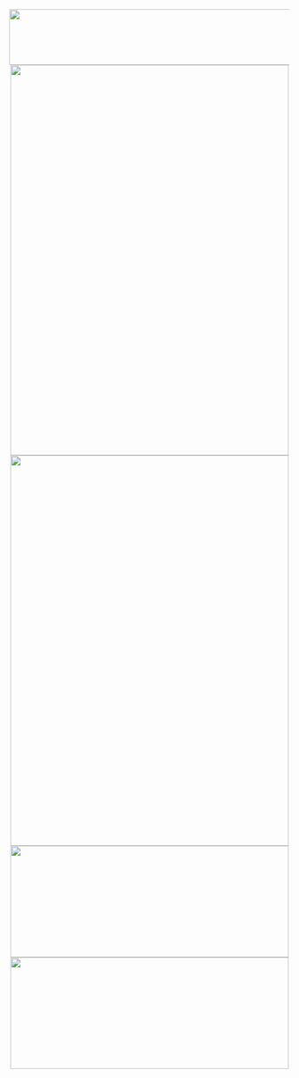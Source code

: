 <img src="https://https://github-readme-linkedin-snrankin.vercel.app/user?username=snrankin" width="730" height="100" />
<div align="center">
  <img src="https://github-readme-linkedin-snrankin.vercel.app/experience?username=snrankin&limit=6" width="500" height="700" />
  <img src="https://github-readme-linkedin-snrankin.vercel.app/skills?username=snrankin" width="500" height="700" />
</div>
<div align="center">
<img src="https://github-readme-linkedin-snrankin.vercel.app/education?username=snrankin" width="500" height="200" />
<img src="https://github-readme-linkedin-snrankin.vercel.app/languages?username=snrankin" width="500" height="200" />
</div>

